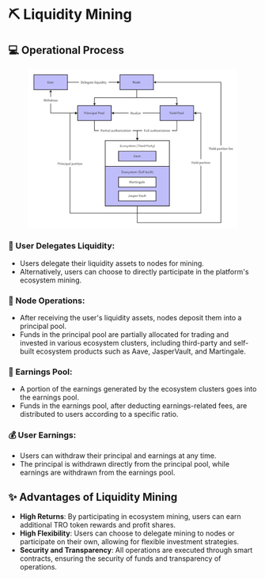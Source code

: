 # ⛏️ Liquidity Mining

## 💻 **Operational Process**

<figure><img src="../.gitbook/assets/image (11).png" alt=""><figcaption></figcaption></figure>

### **📱 User Delegates Liquidity:**

* Users delegate their liquidity assets to nodes for mining.
* Alternatively, users can choose to directly participate in the platform's ecosystem mining.

### **📶 Node Operations:**

* After receiving the user's liquidity assets, nodes deposit them into a principal pool.
* Funds in the principal pool are partially allocated for trading and invested in various ecosystem clusters, including third-party and self-built ecosystem products such as Aave, JasperVault, and Martingale.

### **💸 Earnings Pool:**

* A portion of the earnings generated by the ecosystem clusters goes into the earnings pool.
* Funds in the earnings pool, after deducting earnings-related fees, are distributed to users according to a specific ratio.

### **💰 User Earnings:**

* Users can withdraw their principal and earnings at any time.
* The principal is withdrawn directly from the principal pool, while earnings are withdrawn from the earnings pool.

## **✨ Advantages of Liquidity Mining**

* **High Returns**: By participating in ecosystem mining, users can earn additional TRO token rewards and profit shares.
* **High Flexibility**: Users can choose to delegate mining to nodes or participate on their own, allowing for flexible investment strategies.
* **Security and Transparency**: All operations are executed through smart contracts, ensuring the security of funds and transparency of operations.
